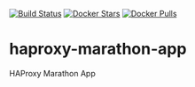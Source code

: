 [![Build Status](https://travis-ci.org/mesoscloud/haproxy-marathon-app.svg?branch=master)](https://travis-ci.org/mesoscloud/haproxy-marathon-app) [![Docker Stars](https://img.shields.io/docker/stars/mesoscloud/haproxy-marathon-app.svg)](https://hub.docker.com/r/mesoscloud/haproxy-marathon-app/) [![Docker Pulls](https://img.shields.io/docker/pulls/mesoscloud/haproxy-marathon-app.svg)](https://hub.docker.com/r/mesoscloud/haproxy-marathon-app/)

# haproxy-marathon-app

HAProxy Marathon App

